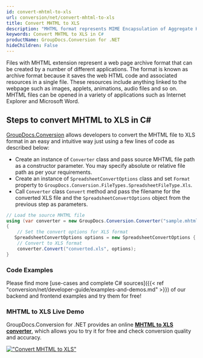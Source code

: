 ```yaml
---
id: convert-mhtml-to-xls
url: conversion/net/convert-mhtml-to-xls
title: Convert MHTML to XLS
description: "MHTML format represents MIME Encapsulation of Aggregate HTML with .mhtml extension. Learn how to convert MHTML to XLS file programmatically in C# language using GroupDocs.Conversion for .NET library."
keywords: Convert MHTML to XLS in C#
productName: GroupDocs.Conversion for .NET
hideChildren: False
---
```


Files with MHTML extension represent a web page archive format that can be created by a number of different applications. The format is known as archive format because it saves the web HTML code and associated resources in a single file. These resources include anything linked to the webpage such as images, applets, animations, audio files and so on. MHTML files can be opened in a variety of applications such as Internet Explorer and Microsoft Word.

## Steps to convert MHTML to XLS in C#

[GroupDocs.Conversion](https://products.groupdocs.com/conversion/net) allows developers to convert the MHTML file to XLS format in an easy and intuitive way just using a few lines of code as described below:

* Create an instance of `Converter` class and pass source MHTML file path as a constructor parameter. You may specify absolute or relative file path as per your requirements. 
* Create an instance of `SpreadsheetConvertOptions` class and set `Format` property to `GroupDocs.Conversion.FileTypes.SpreadsheetFileType.Xls`.
* Call `Converter` class `Convert` method and pass the filename for the converted XLS file and the `SpreadsheetConvertOptions` object from the previous step as parameters.

```csharp
// Load the source MHTML file
using (var converter = new GroupDocs.Conversion.Converter("sample.mhtml"))
{
    // Set the convert options for XLS format
   SpreadsheetConvertOptions options = new SpreadsheetConvertOptions { Format = GroupDocs.Conversion.FileTypes.SpreadsheetFileType.Xls };
    // Convert to XLS format
    converter.Convert("converted.xls", options);
}
```

### Code Examples

Please find more [use-cases and complete C# sources]({{< ref "conversion/net/developer-guide/examples-and-demos.md" >}}) of our backend and frontend examples and try them for free!

### MHTML to XLS Live Demo

GroupDocs.Conversion for .NET provides an online [**MHTML to XLS converter**](https://products.groupdocs.app/conversion/mhtml-to-xls), which allows you to try it for free and check conversion quality and accuracy.

[!["Convert MHTML to XLS"](conversion/net/images/convert-to-xls/convert-mhtml-to-xls.png)](https://products.groupdocs.app/conversion/mhtml-to-xls)